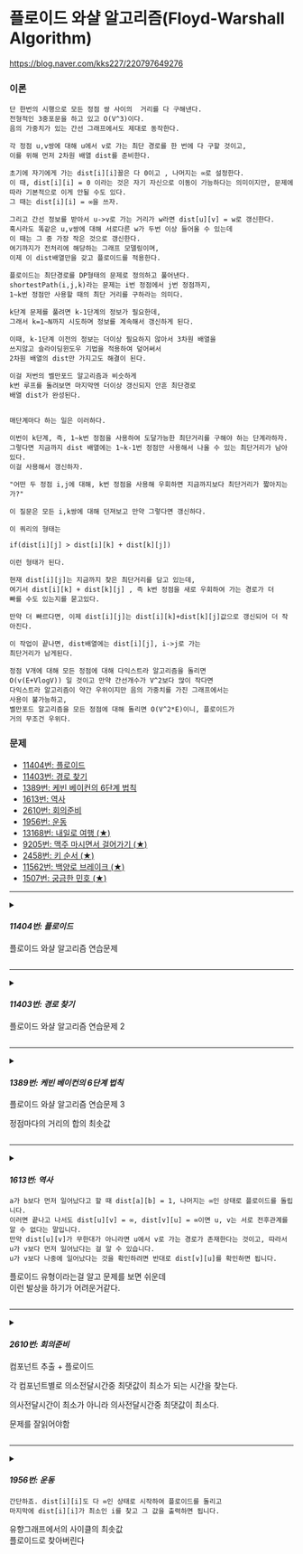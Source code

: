 # 플로이드 와샬 알고리즘(Floyd-Warshall Algorithm)

https://blog.naver.com/kks227/220797649276

### 이론

```
단 한번의 시행으로 모든 정점 쌍 사이의  거리를 다 구해낸다.
전형적인 3중포문을 하고 있고 O(V^3)이다.
음의 가중치가 있는 간선 그래프에서도 제대로 동작한다.

각 정점 u,v쌍에 대해 u에서 v로 가는 최단 경로를 한 번에 다 구할 것이고,
이를 위해 먼저 2차원 배열 dist를 준비한다.

초기에 자기에게 가는 dist[i][i]꼴은 다 0이고 , 나머지는 ∞로 설정한다.
이 때, dist[i][i] = 0 이라는 것은 자기 자신으로 이동이 가능하다는 의미이지만, 문제에 따라 기본적으로 이게 안될 수도 있다.
그 때는 dist[i][i] = ∞을 쓰자.

그리고 간선 정보를 받아서 u->v로 가는 거리가 w라면 dist[u][v] = w로 갱신한다.
혹시라도 똑같은 u,v쌍에 대해 서로다른 w가 두번 이상 들어올 수 있는데
이 때는 그 중 가장 작은 것으로 갱신한다.
여기까지가 전처리에 해당하는 그래프 모델링이며,
이제 이 dist배열만을 갖고 플로이드를 적용한다.

플로이드는 최단경로를 DP형태의 문제로 정의하고 풀어낸다.
shortestPath(i,j,k)라는 문제는 i번 정점에서 j번 정점까지,
1~k번 정점만 사용할 때의 최단 거리를 구하라는 의미다.

k단계 문제를 풀려면 k-1단계의 정보가 필요한데,
그래서 k=1~N까지 시도하며 정보를 계속해서 갱신하게 된다.

이때, k-1단계 이전의 정보는 더이상 필요하지 않아서 3차원 배열을
쓰지않고 슬라이딩윈도우 기법을 적용하여 덮어써서
2차원 배열의 dist만 가지고도 해결이 된다.

이걸 저번의 벨만포드 알고리즘과 비슷하게
k번 루프를 돌려보면 마지막엔 더이상 갱신되지 안흔 최단경로
배열 dist가 완성된다.


매단계마다 하는 일은 이러하다.

이번이 k단계, 즉, 1~k번 정점을 사용하여 도달가능한 최단거리를 구해야 하는 단계라하자.
그렇다면 지금까지 dist 배열에는 1~k-1번 정점만 사용해서 나올 수 있는 최단거리가 남아있다.
이걸 사용해서 갱신하자.

"어떤 두 정점 i,j에 대해, k번 정점을 사용해 우회하면 지금까지보다 최단거리가 짧아지는가?"

이 질문은 모든 i,k쌍에 대해 던져보고 만약 그렇다면 갱신하다.

이 쿼리의 형태는

if(dist[i][j] > dist[i][k] + dist[k][j])

이런 형태가 된다.

현재 dist[i][j]는 지금까지 찾은 최단거리를 담고 있는데,
여기서 dist[i][k] + dist[k][j] , 즉 k번 정점을 새로 우회하여 가는 경로가 더 
빠를 수도 있는지를 묻고있다.

만약 더 빠르다면, 이제 dist[i][j]는 dist[i][k]+dist[k][j]값으로 갱신되어 더 작아진다.

이 작업이 끝나면, dist배열에는 dist[i][j], i->j로 가는
최단거리가 남게된다.

정점 V개에 대해 모든 정점에 대해 다익스트라 알고리즘을 돌리면
O(v(E+VlogV)) 일 것이고 만약 간선개수가 V^2보다 많이 작다면
다익스트라 알고리즘이 약간 우위이지만 음의 가중치를 가진 그래프에서는
사용이 불가능하고,
벨만포드 알고리즘을 모든 정점에 대해 돌리면 O(V^2*E)이니, 플로이드가
거의 무조건 우위다.

```

### 문제

* [11404번: 플로이드](https://www.acmicpc.net/problem/11404)
* [11403번: 경로 찾기](https://www.acmicpc.net/problem/11403)
* [1389번: 케빈 베이컨의 6단계 법칙](https://www.acmicpc.net/problem/1389)
* [1613번: 역사](https://www.acmicpc.net/problem/1613)
* [2610번: 회의준비](https://www.acmicpc.net/problem/2610)
* [1956번: 운동](https://www.acmicpc.net/problem/1956)
* [13168번: 내일로 여행 (★)](https://www.acmicpc.net/problem/13168)
* [9205번: 맥주 마시면서 걸어가기 (★)](https://www.acmicpc.net/problem/9205)
* [2458번: 키 순서 (★)](https://www.acmicpc.net/problem/2458)
* [11562번: 백양로 브레이크 (★)](https://www.acmicpc.net/problem/11562)
* [1507번: 궁금한 민호 (★)](https://www.acmicpc.net/problem/1507)

<!-- 

***

<details>

<summary>

#### _1956번: 운동_

</summary>

```cpp

```

</details> 


-->

***

<details>

<summary>

#### _11404번: 플로이드_

플로이드 와샬 알고리즘 연습문제

</summary>

```cpp

#include <bits/stdc++.h>
using namespace std;
#define fastio ios_base::sync_with_stdio(false), cin.tie(NULL), cout.tie(NULL)
#define debug freopen("input.txt", "r", stdin), freopen("output.txt", "w", stdout)
#define sz(x) (int)(x).size()
#define all(x) (x).begin(), (x).end()
#define rall(x) (x).rbegin(), (x).rend()
#define o1 first
#define o2 second
typedef pair<int,int> pii;
typedef tuple<int,int,int> tiii;
// #define int int64_t
/* ⁽⁽◝( ˙ ꒳ ˙ )◜⁾⁾ ⁽⁽◝( ˙ ꒳ ˙ )◜⁾⁾ ⁽⁽◝( ˙ ꒳ ˙ )◜⁾⁾
    2021.01.26 Tue
    comment: 
    

⁽⁽◝( ˙ ꒳ ˙ )◜⁾⁾ ⁽⁽◝( ˙ ꒳ ˙ )◜⁾⁾ ⁽⁽◝( ˙ ꒳ ˙ )◜⁾⁾*/

const int INF = 1<<29, MAX = 101;

int dist[MAX][MAX],N,M;

void solve(){
    cin >> N >> M;

    for(int i=0; i < N ; i++){
        for(int j=0; j < N; j++){
            dist[i][j] = i==j ? 0 : INF;
        }
    }

    for(int i=0; i < M ; i++){
        int u,v,w;cin >> u >> v >> w; u--;v--;
        dist[u][v] = min(dist[u][v],w);
    }

    for(int k=0; k < N; k++){
        for(int i=0; i< N; i++){
            for(int j=0; j < N ; j++){
                dist[i][j] = min(dist[i][j] , dist[i][k] + dist[k][j]);
            }
        }
    }

    for(int i=0; i < N; i++){
        for(int j=0; j < N; j++){
            cout << (dist[i][j] == INF ?0 : dist[i][j]) << " ";
        }
        cout << '\n';
    }


}


int32_t main() {
    int t=1;
    fastio;
    // debug;
    {
        // cin >> t; 
        for(int i=1; i <= t; i++) solve();
    }
}


```

</details> 



***

<details>

<summary>

#### _11403번: 경로 찾기_

플로이드 와샬 알고리즘 연습문제 2

</summary>

```cpp

#include <bits/stdc++.h>
using namespace std;
#define fastio ios_base::sync_with_stdio(false), cin.tie(NULL), cout.tie(NULL)
#define debug freopen("input.txt", "r", stdin), freopen("output.txt", "w", stdout)
#define sz(x) (int)(x).size()
#define all(x) (x).begin(), (x).end()
#define rall(x) (x).rbegin(), (x).rend()
#define o1 first
#define o2 second
typedef pair<int,int> pii;
typedef tuple<int,int,int> tiii;
// #define int int64_t
/* ⁽⁽◝( ˙ ꒳ ˙ )◜⁾⁾ ⁽⁽◝( ˙ ꒳ ˙ )◜⁾⁾ ⁽⁽◝( ˙ ꒳ ˙ )◜⁾⁾
    2021.01.26 Tue
    comment: 
    

⁽⁽◝( ˙ ꒳ ˙ )◜⁾⁾ ⁽⁽◝( ˙ ꒳ ˙ )◜⁾⁾ ⁽⁽◝( ˙ ꒳ ˙ )◜⁾⁾*/

const int MAX = 101, INF = (1<<30) -1;
int N,dist[MAX][MAX];
void solve(){
    cin >> N;

    for(int i=0; i < N*N; i++)
        cin >> dist[i/N][i%N];
    
    for(int i=0; i < N; i++)
        for(int j=0; j < N; j++)
            dist[i][j] = dist[i][j] == 0 ? INF : 1;

    for(int k=0; k < N; k++)
        for(int i=0; i < N; i++)
            for(int j=0;j <N ;j++)
                dist[i][j] = min(dist[i][j], dist[i][k] + dist[k][j]);
    
    for(int i=0; i < N; i++){
        for(int j=0; j < N; j++){
            cout << (dist[i][j] == INF ?0 : 1) << ' ';
        }
        cout << '\n';
    }


}


int32_t main() {
    int t=1;
    fastio;
    // debug;
    {
        // cin >> t; 
        for(int i=1; i <= t; i++) solve();
    }
}

```

</details> 


***

<details>

<summary>

#### _1389번: 케빈 베이컨의 6단계 법칙_

플로이드 와샬 알고리즘 연습문제 3

정점마다의 거리의 합의 최솟값
</summary>

```cpp
#include <bits/stdc++.h>
using namespace std;
#define fastio ios_base::sync_with_stdio(false), cin.tie(NULL), cout.tie(NULL)
#define debug freopen("input.txt", "r", stdin), freopen("output.txt", "w", stdout)
#define sz(x) (int)(x).size()
#define all(x) (x).begin(), (x).end()
#define rall(x) (x).rbegin(), (x).rend()
#define o1 first
#define o2 second
typedef pair<int,int> pii;
typedef tuple<int,int,int> tiii;
// #define int int64_t
/* ⁽⁽◝( ˙ ꒳ ˙ )◜⁾⁾ ⁽⁽◝( ˙ ꒳ ˙ )◜⁾⁾ ⁽⁽◝( ˙ ꒳ ˙ )◜⁾⁾
    2021.01.26 Tue
    comment: 
    

⁽⁽◝( ˙ ꒳ ˙ )◜⁾⁾ ⁽⁽◝( ˙ ꒳ ˙ )◜⁾⁾ ⁽⁽◝( ˙ ꒳ ˙ )◜⁾⁾*/

const int INF = (1<<30)-1 , MAX = 101;
int N,M,dist[MAX][MAX];
void solve(){
    cin >> N >> M;

    for(int i=0; i < N; i++)
        for(int j=0; j< N; j++)
            dist[i][j] = (i==j ? 0 : INF);

    for(int i=0; i < M ;i++){
        int u,v; cin >> u >> v; u--;v--;
        dist[u][v] = dist[v][u] = 1;
    }

    for(int k =0; k < N; k++)
        for(int i=0; i < N; i++)
            for(int j=0; j<N ;j ++)
                dist[i][j] = min(dist[i][j], dist[i][k] + dist[k][j]);


    int temp = INF,ans;
    for(int i=0; i < N; i++){
        int sum=0;
        for(int j=0; j < N; j++){
            if(dist[i][j] == INF ) continue;
            sum += dist[i][j];
        }
        if(temp > sum){
            temp = sum;
            ans =i+1;
        }
    }
    cout << ans;


}


int32_t main() {
    int t=1;
    fastio;
    // debug;
    {
        // cin >> t; 
        for(int i=1; i <= t; i++) solve();
    }
}
```

</details> 

***

<details>

<summary>

#### _1613번: 역사_

    a가 b보다 먼저 일어났다고 할 때 dist[a][b] = 1, 나머지는 ∞인 상태로 플로이드를 돌립니다.
    이러면 끝나고 나서도 dist[u][v] = ∞, dist[v][u] = ∞이면 u, v는 서로 전후관계를 알 수 없다는 말입니다.
    만약 dist[u][v]가 무한대가 아니라면 u에서 v로 가는 경로가 존재한다는 것이고, 따라서 u가 v보다 먼저 일어났다는 걸 알 수 있습니다.
    u가 v보다 나중에 일어났다는 것을 확인하려면 반대로 dist[v][u]를 확인하면 됩니다.

플로이드 유형이라는걸 알고 문제를 보면 쉬운데  
이런 발상을 하기가 어려운거같다.

</summary>

```cpp

#include <bits/stdc++.h>
using namespace std;
#define fastio ios_base::sync_with_stdio(false), cin.tie(NULL), cout.tie(NULL)
#define debug freopen("input.txt", "r", stdin), freopen("output.txt", "w", stdout)
#define sz(x) (int)(x).size()
#define all(x) (x).begin(), (x).end()
#define rall(x) (x).rbegin(), (x).rend()
#define o1 first
#define o2 second
typedef pair<int,int> pii;
typedef tuple<int,int,int> tiii;
// #define int int64_t
/* ⁽⁽◝( ˙ ꒳ ˙ )◜⁾⁾ ⁽⁽◝( ˙ ꒳ ˙ )◜⁾⁾ ⁽⁽◝( ˙ ꒳ ˙ )◜⁾⁾
    2021.01.26 Tue
    comment: 
    

⁽⁽◝( ˙ ꒳ ˙ )◜⁾⁾ ⁽⁽◝( ˙ ꒳ ˙ )◜⁾⁾ ⁽⁽◝( ˙ ꒳ ˙ )◜⁾⁾*/

const int INF = (1<<30)-1, MAX = 401;
int N,K,dist[MAX][MAX];

void solve(){
    cin >> N >> K;
    for(int i=0; i < N; i++){
        for(int j=0; j <N ;j ++){
            dist[i][j] = INF;
        }
    }

    for(int i=0; i < K; i++){
        int u,v; cin >> u >> v; u--;v--;
        dist[u][v] = 1;
    }

    for(int k=0; k < N; k++)
        for(int i=0; i < N; i++)
            for(int j=0; j < N; j++)
                dist[i][j] = min(dist[i][j]  ,dist[i][k]+dist[k][j]);

    int S; cin >> S;
    for(int i=0; i < S; i++){
        int u,v; cin >> u >> v; u--;v--;
        if(dist[u][v] == INF && dist[v][u] == INF) cout << 0;
        else if(dist[v][u] == INF) cout << -1;
        else if(dist[u][v] == INF) cout << 1;
        cout << '\n';
    }


}


int32_t main() {
    int t=1;
    fastio;
    // debug;
    {
        // cin >> t; 
        for(int i=1; i <= t; i++) solve();
    }
}

```

</details> 


***

<details>

<summary>

#### _2610번: 회의준비_

컴포넌트 추출 + 플로이드

각 컴포넌트별로 의소전달시간중 최댓값이 최소가 되는 시간을 찾는다.  

의사전달시간이 최소가 아니라 의사전달시간중 최댓값이 최소다.  

문제를 잘읽어야함  

</summary>

```cpp

#include <bits/stdc++.h>
using namespace std;
#define fastio ios_base::sync_with_stdio(false), cin.tie(NULL), cout.tie(NULL)
#define debug freopen("input.txt", "r", stdin), freopen("output.txt", "w", stdout)
#define sz(x) (int)(x).size()
#define all(x) (x).begin(), (x).end()
#define rall(x) (x).rbegin(), (x).rend()
#define o1 first
#define o2 second
typedef pair<int,int> pii;
typedef tuple<int,int,int> tiii;
// #define int int64_t
/* ⁽⁽◝( ˙ ꒳ ˙ )◜⁾⁾ ⁽⁽◝( ˙ ꒳ ˙ )◜⁾⁾ ⁽⁽◝( ˙ ꒳ ˙ )◜⁾⁾
    2021.01.26 Tue
    comment: 
    플로이드 + 컴포넌트추출

    
    

⁽⁽◝( ˙ ꒳ ˙ )◜⁾⁾ ⁽⁽◝( ˙ ꒳ ˙ )◜⁾⁾ ⁽⁽◝( ˙ ꒳ ˙ )◜⁾⁾*/

const int INF=(1<<30)-1,MAX = 101;
int N,M,dist[MAX][MAX],vi[MAX];
vector<int> adj[MAX], temp;
vector<vector<int>> components;


void dfs(int cur){
    vi[cur] = true;
    temp.push_back(cur);
    for(auto next : adj[cur]){
        if(!vi[next]) {
            dfs(next);
        }
    }
    return;
}

void solve(){
    cin >> N>> M;
    for(int i=0; i < N; i++)
        for(int j=0; j <N ;j++)
            dist[i][j] = (i==j ? 0 : INF);

    for(int i=0; i < M ;i++){
        int u,v; cin >> u >> v; u--;v--;
        dist[u][v] = dist[v][u] = 1;
        adj[u].push_back(v);
        adj[v].push_back(u);
    }

    //컴포넌트 추출
    
    for(int i=0; i < N; i++){
        if(!vi[i]){
            temp={};
            dfs(i);
            components.push_back(temp);
        }
    }
    // 플로이드

    for(int k=0; k < N; k++)
        for(int i=0; i < N; i++)
            for(int j=0; j< N; j++)
                dist[i][j] = min(dist[i][j], dist[i][k] + dist[k][j]);

    
    // 모든 컴포넌트에 대해서
    vector<int> ans;
    for(int i=0; i < components.size() ;i++){
        // 각 컴포넌트에 대해서
        int res = INF+1,tempans = INF;
        for(int j=0; j < components[i].size(); j++){
            int MAX = -INF;
            int u,v;
            for(int k= 0; k < components[i].size(); k++){
                u = components[i][j], v = components[i][k];
                if(u==v) continue;
                MAX = max(MAX,dist[u][v]);
            }
            // cout << MAX << " " << u+1 << '\n';
            if(res > MAX){
                res = MAX;
                // cout << res << " " << u+1 << '\n';
                tempans = u+1;
            }
        }
        // cout << '\n';
        ans.push_back(tempans);
    }

    cout << ans.size() << '\n';
    sort(all(ans));
    for(auto x : ans) {
        cout << x << '\n';
    }

}


int32_t main() {
    int t=1;
    fastio;
    // debug;
    {
        // cin >> t; 
        for(int i=1; i <= t; i++) solve();
    }
}

```

</details> 

***

<details>

<summary>

#### _1956번: 운동_

    간단하죠. dist[i][i]도 다 ∞인 상태로 시작하여 플로이드를 돌리고
    마지막에 dist[i][i]가 최소인 i를 찾고 그 값을 출력하면 됩니다.

유향그래프에서의 사이클의 최솟값  
플로이드로 찾아버린다


</summary>

```cpp

#include <bits/stdc++.h>
using namespace std;
#define fastio ios_base::sync_with_stdio(false), cin.tie(NULL), cout.tie(NULL)
#define debug freopen("input.txt", "r", stdin), freopen("output.txt", "w", stdout)
#define sz(x) (int)(x).size()
#define all(x) (x).begin(), (x).end()
#define rall(x) (x).rbegin(), (x).rend()
#define o1 first
#define o2 second
typedef pair<int,int> pii;
typedef tuple<int,int,int> tiii;
// #define int int64_t
/* ⁽⁽◝( ˙ ꒳ ˙ )◜⁾⁾ ⁽⁽◝( ˙ ꒳ ˙ )◜⁾⁾ ⁽⁽◝( ˙ ꒳ ˙ )◜⁾⁾
    2021.01.26 Tue
    comment: 
    

⁽⁽◝( ˙ ꒳ ˙ )◜⁾⁾ ⁽⁽◝( ˙ ꒳ ˙ )◜⁾⁾ ⁽⁽◝( ˙ ꒳ ˙ )◜⁾⁾*/

const int MAX = 401, INF = (1<<30)-1;
int V,E,dist[MAX][MAX];

void solve(){
    cin >> V >> E;
    for(int i=0; i < V; i++){
        for(int j=0; j < V; j++){
            dist[i][j] = INF;
        }
    }

    for(int i=0 ; i<E; i++){
        int u,v,w; cin >> u >> v >> w; u--;v--;
        dist[u][v] = w;
    }


    for(int k= 0; k < V ;k++)
        for(int i=0; i < V; i++)
            for(int j=0; j <V ;j++)
                dist[i][j] = min(dist[i][j],dist[i][k]+dist[k][j]);

    int ans = INF;
    for(int i=0; i < V; i++)
        ans = min(ans,dist[i][i]);

    ans == INF ? cout << -1 : cout << ans;


}


int32_t main() {
    int t=1;
    fastio;
    // debug;
    {
        // cin >> t; 
        for(int i=1; i <= t; i++) solve();
    }
}

```

</details> 